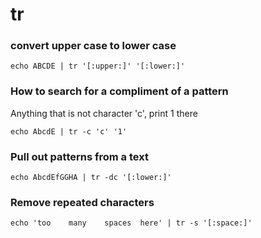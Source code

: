 # tr

### convert upper case to lower case

`echo ABCDE | tr '[:upper:]' '[:lower:]'`

### How to search for a compliment of a pattern

Anything that is not character 'c', print 1 there

`echo AbcdE | tr -c 'c' '1'`

### Pull out patterns from a text

`echo AbcdEfGGHA | tr -dc '[:lower:]'`

### Remove repeated characters

`echo 'too    many    spaces  here' | tr -s '[:space:]'`



